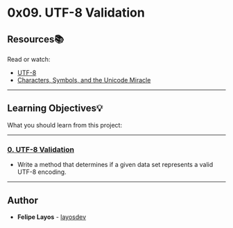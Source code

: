 # 0x09. UTF-8 Validation

## Resources:books:
Read or watch:
* [UTF-8](https://intranet.hbtn.io/rltoken/qVyzvKu0K89D0Aiz2Ssvgw)
* [Characters, Symbols, and the Unicode Miracle](https://intranet.hbtn.io/rltoken/fZDmbf_oigBn5Ziy7ai0pg)

---
## Learning Objectives:bulb:
What you should learn from this project:

---

### [0. UTF-8 Validation](./0-validate_utf8.py)
* Write a method that determines if a given data set represents a valid UTF-8 encoding.

---

## Author
* **Felipe Layos** - [layosdev](https://github.com/layosdev)